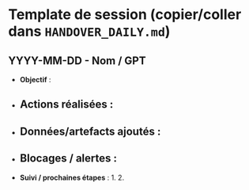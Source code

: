 # Template de session (copier/coller dans `HANDOVER_DAILY.md`)

## YYYY-MM-DD - Nom / GPT
- **Objectif** :
- **Actions réalisées** :
  -
- **Données/artefacts ajoutés** :
  -
- **Blocages / alertes** :
  -
- **Suivi / prochaines étapes** :
  1.
  2.
